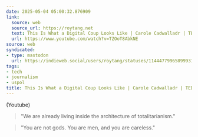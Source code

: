 ```yaml
---
date: 2025-05-04 05:00:32.876909
link:
  source: web
  source_url: https://roytang.net
  text: This Is What a Digital Coup Looks Like | Carole Cadwalladr | TED
  url: https://www.youtube.com/watch?v=TZOoT8AbkNE
source: web
syndicated:
- type: mastodon
  url: https://indieweb.social/users/roytang/statuses/114447799658999312
tags:
- tech
- journalism
- uspol
title: This Is What a Digital Coup Looks Like | Carole Cadwalladr | TED
---
```


(Youtube)

> "We are already living inside the architecture of totalitarianism."

> "You are not gods. You are men, and you are careless."